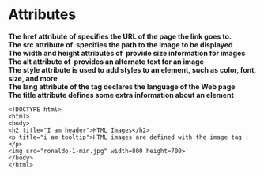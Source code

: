 # Attributes

**The href attribute of <a> specifies the URL of the page the link goes to.**<br>
**The src attribute of <img> specifies the path to the image to be displayed**<br>
**The width and height attributes of <img> provide size information for images**<br>
**The alt attribute of <img> provides an alternate text for an image**<br>
**The style attribute is used to add styles to an element, such as color, font, size, and more**<br>
**The lang attribute of the <html> tag declares the language of the Web page**<br>
**The title attribute defines some extra information about an element**<br>

```
<!DOCTYPE html>
<html>
<body>
<h2 title="I am header">HTML Images</h2>
<p title="i am tooltip">HTML images are defined with the image tag : </p>
<img src="ronaldo-1-min.jpg" width=800 height=700>
</body>
</html>

```
